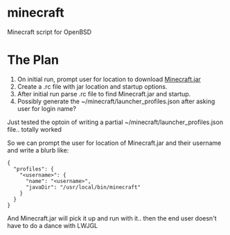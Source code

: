 minecraft
=========

Minecraft script for OpenBSD

# The Plan

1. On initial run, prompt user for location to download [Minecraft.jar](https://s3.amazonaws.com/Minecraft.Download/launcher/Minecraft.jar)
2. Create a .rc file with jar location and startup options.
3. After initial run parse .rc file to find Minecraft.jar and startup.
4. Possibly generate the ~/minecraft/launcher_profiles.json after asking user for login name?

Just tested the optoin of writing a partial ~/minecraft/launcher_profiles.json file.. totally worked

So we can prompt the user for location of Minecraft.jar and their username and write a blurb like:

```
{
  "profiles": {
    "<username>": {
      "name": "<username>",
      "javaDir": "/usr/local/bin/minecraft"
    }
  }
}
```

And Minecraft.jar will pick it up and run with it.. then the end user doesn't have to do a dance with LWJGL
